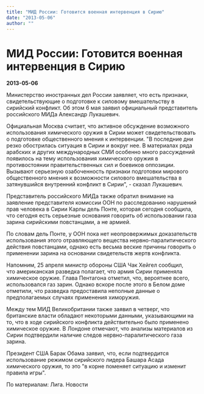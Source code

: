 ```yaml
---
title: "МИД России: Готовится военная интервенция в Сирию"
date: "2013-05-06"
author: ""
---
```


# МИД России: Готовится военная интервенция в Сирию

**2013-05-06** 

Министерство иностранных дел России заявляет, что есть признаки, свидетельствующие о подготовке к силовому вмешательству в сирийский конфликт. Об этом 6 мая заявил официальный представитель российского МИДа Александр Лукашевич.

Официальная Москва считает, что активное обсуждение возможного использования химического оружия в Сирии может свидетельствовать о подготовке общественного мнения к интервенции. "В последние дни резко обострилась ситуация в Сирии и вокруг нее. В материалах ряда арабских и других международных СМИ особенно много рассуждений появилось на тему использования химического оружия в противостоянии правительственных сил и боевиков оппозиции. Вызывают серьезную озабоченность признаки подготовки мирового общественного мнения к возможности силового вмешательства в затянувшийся внутренний конфликт в Сирии", - сказал Лукашевич.

Представитель российского МИДа также обратил внимание на заявление представителя комиссии ООН по расследованию нарушений прав человека в Сирии Карлы дель Понте, которая сегодня сообщила, что сегодня есть серьезные основания говорить об использовании газа зарина сирийскими повстанцами, а не армией.

По словам дель Понте, у ООН пока нет неопровержимых доказательств использования этого отравляющего вещества нервно-паралитического действия повстанцами, однако есть весьма веские причины говорить о применении зарина на основании свидетельств жертв конфликта.

Напомним, 25 апреля министр обороны США Чак Хейгел сообщил, что американская разведка полагает, что армия Сирии применяла химическое оружие. Глава Пентагона отметил, что, вероятнее всего, использовался газ зарин. Однако вскоре после этого в Белом доме отметили, что разведка предоставила неполные данные о предполагаемых случаях применения химоружия.

Между тем МИД Великобритании также заявил в четверг, что британские власти обладают некоторыми данными, указывающими на то, что в ходе сирийского конфликта действительно было применено химическое оружие. В Лондоне отмечают, что анализы материалов из Сирии подтвердили наличие следов нервно-паралитического газа зарина.

Президент США Барак Обама заявил, что, если подтвердится использование режимом сирийского лидера Башара Асада химического оружия, то это "в корне поменяет ситуацию и изменит правила игры".

По материалам: Лига. Новости